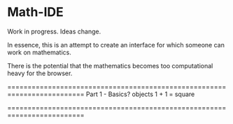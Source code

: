 # Math-IDE
Work in progress. Ideas change.

In essence, this is an attempt to create an interface for which someone can work on mathematics.

There is the potential that the mathematics becomes too computational heavy for the browser.

=========================================================================
Part 1 - Basics?
objects
	1 + 1 = square

=========================================================================
